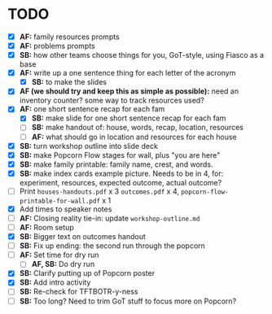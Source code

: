 # TODO

- [x] **AF:** family resources prompts
- [x] **AF:** problems prompts
- [x] **SB:** how other teams choose things for you, GoT-style, using Fiasco as a base
- [x] **AF:** write up a one sentence thing for each letter of the acronym
  - [x] **SB:** to make the slides
- [x] **AF (we should try and keep this as simple as possible):** need an inventory counter? some way to track resources used?
- [x] **AF:** one short sentence recap for each fam
  - [x] **SB:** make slide for one short sentence recap for each fam
  - [ ] **SB:** make handout of: house, words, recap, location, resources
  - [ ] **AF:** what should go in location and resources for each house
- [x] **SB:** turn workshop outline into slide deck
- [x] **SB:** make Popcorn Flow stages for wall, plus "you are here"
- [x] **SB:** make family printable: family name, crest, and words.
- [x] **SB:** make index cards example picture. Needs to be in 4, for: experiment, resources, expected outcome, actual outcome?
- [ ] Print `houses-handouts.pdf` x 3 `outcomes.pdf` x 4, `popcorn-flow-printable-for-wall.pdf` x 1
- [x] Add times to speaker notes
- [ ] **AF:** Closing reality tie-in: update `workshop-outline.md`
- [ ] **AF:** Room setup
- [x] **SB:** Bigger text on outcomes handout
- [ ] **SB:** Fix up ending: the second run through the popcorn
- [ ] **AF:** Set time for dry run
  - [ ] **AF, SB:** Do dry run
- [x] **SB:** Clarify putting up of Popcorn poster
- [x] **SB:** Add intro activity
- [ ] **SB:** Re-check for TFTBOTR-y-ness
- [ ] **SB:** Too long? Need to trim GoT stuff to focus more on Popcorn?

